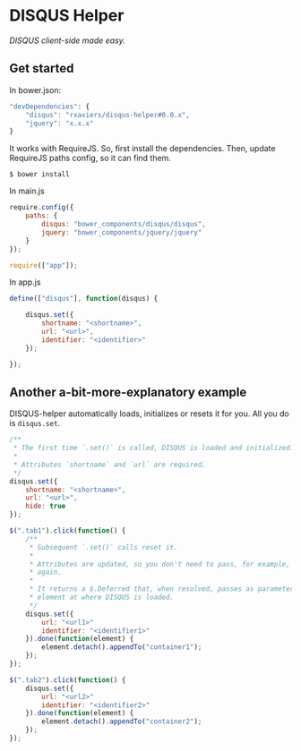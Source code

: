 # DISQUS Helper

*DISQUS client-side made easy.*

## Get started

In bower.json:

```javascript
"devDependencies": {
    "disqus": "rxaviers/disqus-helper#0.0.x",
    "jquery": "x.x.x"
}
```

It works with RequireJS. So, first install the dependencies. Then, update
RequireJS paths config, so it can find them.

    $ bower install

In main.js

```javascript
require.config({
    paths: {
        disqus: "bower_components/disqus/disqus",
        jquery: "bower_components/jquery/jquery"
    }
});

require(["app"]);
```

In app.js

```javascript
define(["disqus"], function(disqus) {

    disqus.set({
        shortname: "<shortname>",
        url: "<url>",
        identifier: "<identifier>"
    });

});
```

## Another a-bit-more-explanatory example

DISQUS-helper automatically loads, initializes or resets it for you. All you do
is `disqus.set`.

```javascript
/**
 * The first time `.set()` is called, DISQUS is loaded and initialized.
 *
 * Attributes `shortname` and `url` are required.
 */
disqus.set({
    shortname: "<shortname>",
    url: "<url>",
    hide: true
});

$(".tab1").click(function() {
    /**
     * Subsequent `.set()` calls reset it.
     *
     * Attributes are updated, so you don't need to pass, for example, shortname
     * again.
     *
     * It returns a $.Deferred that, when resolved, passes as parameter a jQuery
     * element at where DISQUS is loaded.
     */
    disqus.set({
        url: "<url1>"
        identifier: "<identifier1>"
    }).done(function(element) {
        element.detach().appendTo("container1");
    });
});

$(".tab2").click(function() {
    disqus.set({
        url: "<url2>"
        identifier: "<identifier2>"
    }).done(function(element) {
        element.detach().appendTo("container2");
    });
});
```


